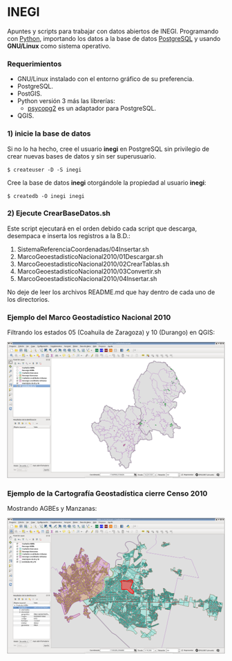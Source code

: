 
# INEGI

Apuntes y scripts para trabajar con datos abiertos de INEGI. Programando con [Python](https://www.python.org/), importando los datos a la base de datos [PostgreSQL](https://www.postgresql.org/) y usando **GNU/Linux** como sistema operativo.


### Requerimientos

* GNU/Linux instalado con el entorno gráfico de su preferencia.
* PostgreSQL.
* PostGIS.
* Python versión 3 más las librerías:
    * [psycopg2](https://pypi.python.org/pypi/psycopg2) es un adaptador para PostgreSQL.
* QGIS.


### 1) inicie la base de datos

Si no lo ha hecho, cree el usuario **inegi** en PostgreSQL sin privilegio de crear nuevas bases de datos y sin ser superusuario.

    $ createuser -D -S inegi

Cree la base de datos **inegi** otorgándole la propiedad al usuario **inegi**:

    $ createdb -O inegi inegi


### 2) Ejecute CrearBaseDatos.sh

Este script ejecutará en el orden debido cada script que descarga, desempaca e inserta los registros a la B.D.:

1. SistemaReferenciaCoordenadas/04Insertar.sh
2. MarcoGeoestadisticoNacional2010/01Descargar.sh
3. MarcoGeoestadisticoNacional2010/02CrearTablas.sh
4. MarcoGeoestadisticoNacional2010/03Convertir.sh
5. MarcoGeoestadisticoNacional2010/04Insertar.sh

No deje de leer los archivos README.md que hay dentro de cada uno de los directorios.


### Ejemplo del Marco Geostadístico Nacional 2010

Filtrando los estados 05 (Coahuila de Zaragoza) y 10 (Durango) en QGIS:

![QGIS Muestra de Marco Geostadístico Nacional 2010](imagenes/qgis-mgn2010.png)


### Ejemplo de la Cartografía Geostadística cierre Censo 2010

Mostrando AGBEs y Manzanas:

![QGIS Muestra de Marco Geostadístico Nacional 2010](imagenes/qgis-cgc2010.png)
